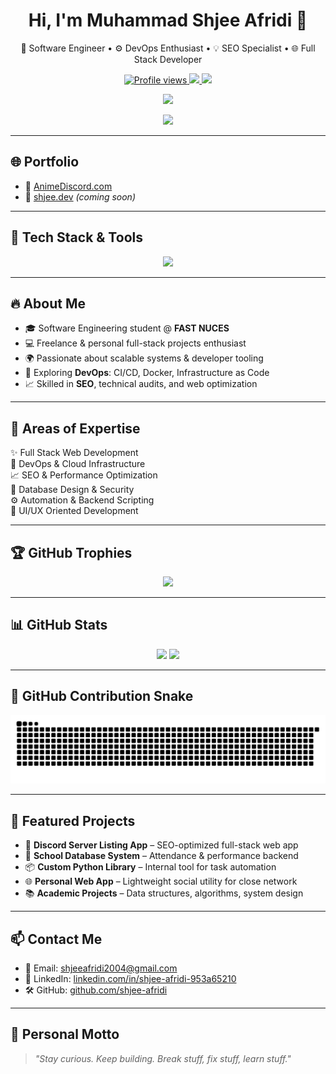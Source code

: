 <h1 align="center">Hi, I'm Muhammad Shjee Afridi 👋</h1>

<p align="center">
  🚀 Software Engineer • ⚙️ DevOps Enthusiast • 💡 SEO Specialist • 🌐 Full Stack Developer  
</p>

<p align="center">
  <a href="https://github.com/shjee-afridi">
    <img src="https://komarev.com/ghpvc/?username=shjee-afridi&label=Profile%20views&color=0e75b6&style=flat" alt="Profile views" />
  </a>
  <a href="https://github.com/shjee-afridi?tab=followers">
    <img src="https://img.shields.io/github/followers/shjee-afridi?label=Followers&style=social" />
  </a>
  <a href="https://github.com/shjee-afridi">
    <img src="https://img.shields.io/github/stars/shjee-afridi?style=social" />
  </a>
</p>

<p align="center">
  <img src="https://readme-typing-svg.herokuapp.com?font=Fira+Code&weight=500&pause=1000&color=F70000&center=true&width=435&lines=Software+Engineer+%7C+DevOps+%7C+SEO+%7C+Full+Stack+Web+Dev" />
</p>

<p align="center">
  <img src="https://raw.githubusercontent.com/shjee-afridi/shjee-afridi/master/github-metrics.svg" />
</p>


---

## 🌐 Portfolio

- 🔗 [AnimeDiscord.com](https://animediscord.com)
- 🚧 [shjee.dev](https://shjee.dev) *(coming soon)*

---

## 🧰 Tech Stack & Tools

<p align="center">
  <img src="https://skillicons.dev/icons?i=js,ts,react,nextjs,nodejs,python,django,php,jquery,mysql,mongodb,firebase,html,css,tailwind,docker,git,linux" />
</p>

---

## 🔥 About Me

- 🎓 Software Engineering student @ **FAST NUCES**
- 💻 Freelance & personal full-stack projects enthusiast
- 🌍 Passionate about scalable systems & developer tooling
- 🚀 Exploring **DevOps**: CI/CD, Docker, Infrastructure as Code
- 📈 Skilled in **SEO**, technical audits, and web optimization

---

## 🧠 Areas of Expertise

✨ Full Stack Web Development  
🔧 DevOps & Cloud Infrastructure  
📈 SEO & Performance Optimization  
🔐 Database Design & Security  
⚙️ Automation & Backend Scripting  
🎨 UI/UX Oriented Development  

---

## 🏆 GitHub Trophies

<p align="center">
  <img src="https://github-profile-trophy.vercel.app/?username=shjee-afridi&theme=radical&row=1&column=6" />
</p>

---

## 📊 GitHub Stats

<p align="center">
  <img src="https://github-readme-stats.vercel.app/api?username=shjee-afridi&show_icons=true&theme=radical" height="165" />
  <img src="https://github-readme-stats.vercel.app/api/top-langs/?username=shjee-afridi&layout=compact&theme=radical" height="165" />
</p>

---

## 🐍 GitHub Contribution Snake

![GitHub Snake Light](https://raw.githubusercontent.com/shjee-afridi/shjee-afridi/output/github-contribution-grid-snake.svg)

---

## 📌 Featured Projects

- 🧪 **Discord Server Listing App** – SEO-optimized full-stack web app  
- 🏫 **School Database System** – Attendance & performance backend  
- 📦 **Custom Python Library** – Internal tool for task automation  
- 🌐 **Personal Web App** – Lightweight social utility for close network  
- 📚 **Academic Projects** – Data structures, algorithms, system design  

---

## 📫 Contact Me

- 💼 Email: shjeeafridi2004@gmail.com  
- 💬 LinkedIn: [linkedin.com/in/shjee-afridi-953a65210](https://www.linkedin.com/in/shjee-afridi-953a65210/)  
- 🛠 GitHub: [github.com/shjee-afridi](https://github.com/shjee-afridi)

---

## 🎯 Personal Motto

> *"Stay curious. Keep building. Break stuff, fix stuff, learn stuff."*
